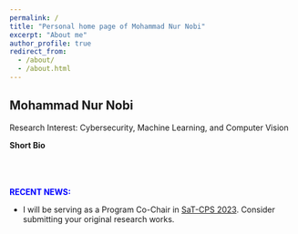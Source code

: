 ```yaml
---
permalink: /
title: "Personal home page of Mohammad Nur Nobi"
excerpt: "About me"
author_profile: true
redirect_from: 
  - /about/
  - /about.html
---
```



## Mohammad Nur Nobi ##
Research Interest: Cybersecurity, Machine Learning, and Computer Vision

**Short Bio**


<br><br><br>
**<span style="color:blue">RECENT NEWS:</span>**<br>
- I will be serving as a Program Co-Chair in [SaT-CPS 2023](https://sites.google.com/view/sat-cps2023/home?authuser=0). Consider submitting your original research works.

